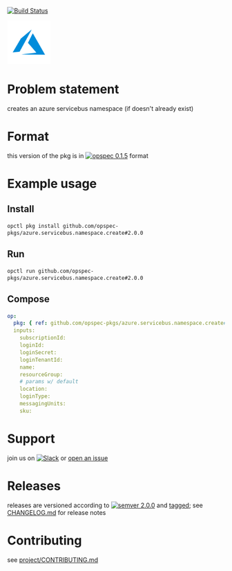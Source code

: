 [![Build Status](https://travis-ci.org/opspec-pkgs/azure.servicebus.namespace.create.svg?branch=master)](https://travis-ci.org/opspec-pkgs/azure.servicebus.namespace.create)

<img src="icon.svg" alt="icon" height="100px">

# Problem statement

creates an azure servicebus namespace (if doesn't already exist)

# Format

this version of the pkg is in [![opspec 0.1.5](https://img.shields.io/badge/opspec-0.1.5-brightgreen.svg?colorA=6b6b6b&colorB=fc16be)](https://opspec.io/0.1.5/packages.html) format

# Example usage

## Install

```shell
opctl pkg install github.com/opspec-pkgs/azure.servicebus.namespace.create#2.0.0
```

## Run

```
opctl run github.com/opspec-pkgs/azure.servicebus.namespace.create#2.0.0
```

## Compose

```yaml
op:
  pkg: { ref: github.com/opspec-pkgs/azure.servicebus.namespace.create#2.0.0 }
  inputs:
    subscriptionId:
    loginId:
    loginSecret:
    loginTenantId:
    name:
    resourceGroup:
    # params w/ default
    location:
    loginType:
    messagingUnits:
    sku:
```

# Support

join us on
[![Slack](https://opspec-slackin.herokuapp.com/badge.svg)](https://opspec-slackin.herokuapp.com/)
or
[open an issue](https://github.com/opspec-pkgs/azure.servicebus.namespace.create/issues)

# Releases

releases are versioned according to
[![semver 2.0.0](https://img.shields.io/badge/semver-2.0.0-brightgreen.svg)](http://semver.org/spec/v2.0.0.html)
and [tagged](https://git-scm.com/book/en/v2/Git-Basics-Tagging); see
[CHANGELOG.md](CHANGELOG.md) for release notes

# Contributing

see
[project/CONTRIBUTING.md](https://github.com/opspec-pkgs/project/blob/master/CONTRIBUTING.md)
